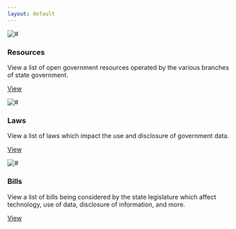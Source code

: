 ```yaml
---
layout: default
---
```


  <div class="col-md-4 col-sm-6">
    <div class="thumbnail">
      <img src="#" alt="#">
      <div class="caption">
        <h3>Resources</h3>
        <p>View a list of open government resources operated by the various branches of state government.</p>
        <p><a href="{{site.baseUrl}}/resources" class="btn btn-primary" role="button">View</a></p>
      </div>
    </div>
  </div>
  <div class="col-md-4 col-sm-6">
    <div class="thumbnail">
      <img src="#" alt="#">
      <div class="caption">
        <h3>Laws</h3>
        <p>View a list of laws which impact the use and disclosure of government data.</p>
        <p><a href="{{site.baseUrl}}/laws" class="btn btn-primary" role="button">View</a></p>
      </div>
    </div>
  </div>
  <div class="col-md-4 col-sm-6">
    <div class="thumbnail">
      <img src="#" alt="#">
      <div class="caption">
        <h3>Bills</h3>
        <p>View a list of bills being considered by the state legislature which affect technology, use of data, disclosure of information, and more.</p>
        <p><a href="{{site.baseUrl}}/bills" class="btn btn-primary" role="button">View</a></p>
      </div>
    </div>
  </div>
